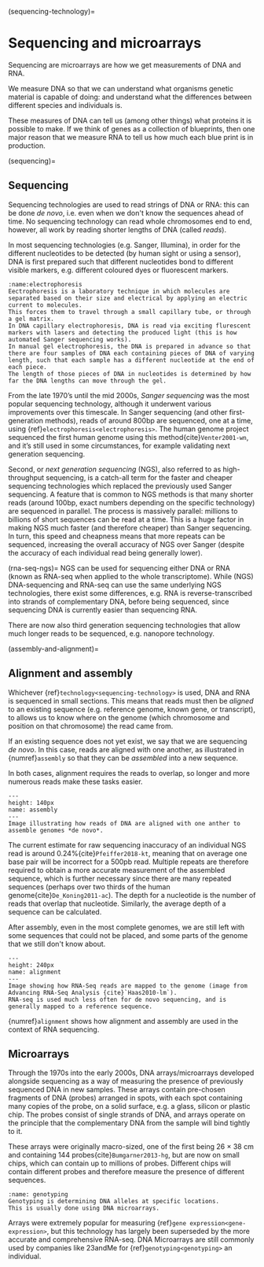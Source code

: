 (sequencing-technology)=
# Sequencing and microarrays
Sequencing are microarrays are how we get measurements of DNA and RNA.

We measure DNA so that we can understand what organisms genetic material is capable of doing: and understand what the differences between different species and individuals is.

These measures of DNA can tell us (among other things) what proteins it is possible to make. 
If we think of genes as a collection of blueprints, then one major reason that we measure RNA to tell us how much each blue print is in production.

(sequencing)=
## Sequencing 
Sequencing technologies are used to read strings of DNA or RNA: this can be done *de novo*, i.e. even when we don't know the sequences ahead of time.
No sequencing technology can read whole chromosomes end to end, however, all work by reading shorter lengths of DNA (called *reads*).

In most sequencing technologies (e.g. Sanger, Illumina), in order for the different nucleotides to be detected (by human sight or using a sensor), DNA is first prepared such that different nucleotides bond to different visible markers, e.g. different coloured dyes or fluorescent markers.

[//]: # (TODO: Make image for electrophoresis)

```{margin} Elecrophoresis
:name:electrophoresis
Eectrophoresis is a laboratory technique in which molecules are separated based on their size and electrical by applying an electric current to molecules.
This forces them to travel through a small capillary tube, or through a gel matrix.
In DNA capillary electrophoresis, DNA is read via exciting flurescent markers with lasers and detecting the produced light (this is how automated Sanger sequencing works).
In manual gel electrophoresis, the DNA is prepared in advance so that there are four samples of DNA each containing pieces of DNA of varying length, such that each sample has a different nucleotide at the end of each piece.
The length of those pieces of DNA in nucleotides is determined by how far the DNA lengths can move through the gel.
```

From the late 1970’s until the mid 2000s, *Sanger sequencing* was the most popular sequencing technology, although it underwent various improvements over this timescale. 
In Sanger sequencing (and other first-generation methods), reads of around 800bp are sequenced, one at a time, using {ref}`electrophoresis<electrophoresis>`.
The human genome project sequenced the first human genome using this method{cite}`Venter2001-wn`, and it’s still used in some circumstances, for example validating next generation sequencing. 

Second, or *next generation sequencing* (NGS), also referred to as high-throughput sequencing, is a catch-all term for the faster and cheaper sequencing technologies which replaced the previously used Sanger sequencing. 
A feature that is common to NGS methods is that many shorter reads (around 100bp, exact numbers depending on the specific technology) are sequenced in parallel. 
The process is massively parallel: millions to billions of short sequences can be read at a time. 
This is a huge factor in making NGS much faster (and therefore cheaper) than Sanger sequencing. 
In turn, this speed and cheapness means that more repeats can be sequenced, increasing the overall accuracy of NGS over Sanger (despite the accuracy of each individual read being generally lower).

(rna-seq-ngs)=
NGS can be used for sequencing either DNA or RNA (known as RNA-seq when applied to the whole transcriptome).
While (NGS) DNA-sequencing and RNA-seq can use the same underlying NGS technologies, there exist some differences, e.g. RNA is reverse-transcribed into strands of complementary DNA, before being sequenced, since sequencing DNA is currently easier than sequencing RNA. 

There are now also third generation sequencing technologies that allow much longer reads to be sequenced, e.g. nanopore technology.

[//]: # (TODO: Mention CAGE here?)

(assembly-and-alignment)=
## Alignment and assembly
Whichever {ref}`technology<sequencing-technology>` is used, DNA and RNA is sequenced in small sections.
This means that reads must then be *aligned* to an existing sequence (e.g. reference genome, known gene, or transcript), to allows us to know where on the genome (which chromosome and position on that chromosome) the read came from.

If an existing sequence does not yet exist, we say that we are sequencing *de novo*. 
In this case, reads are aligned with one another, as illustrated in {numref}`assembly` so that they can be *assembled* into a new sequence. 

In both cases, alignment requires the reads to overlap, so longer and more numerous reads make these tasks easier.

```{figure} ../images/de_novo_assembly.png
---
height: 140px
name: assembly
---
Image illustrating how reads of DNA are aligned with one anther to assemble genomes *de novo*.
```

The current estimate for raw sequencing inaccuracy of an individual NGS read is around 0.24%{cite}`Pfeiffer2018-kt`, meaning that on average one base pair will be incorrect for a 500pb read.
Multiple repeats are therefore required to obtain a more accurate measurement of the assembled sequence, which is further necessary since there are many repeated sequences (perhaps over two thirds of the human genome{cite}`De_Koning2011-ac`).
The depth for a nucleotide is the number of reads that overlap that nucleotide. 
Similarly, the average depth of a sequence can be calculated. 

After assembly, even in the most complete genomes, we are still left with some sequences that could not be placed, and some parts of the genome that we still don't know about. 

```{figure} ../images/alignment.png
---
height: 240px
name: alignment
---
Image showing how RNA-Seq reads are mapped to the genome (image from Advancing RNA-Seq Analysis {cite}`Haas2010-lm`). 
RNA-seq is used much less often for de novo sequencing, and is generally mapped to a reference sequence. 
``` 
{numref}`alignment` shows how alignment and assembly are used in the context of RNA sequencing.

## Microarrays
Through the 1970s into the early 2000s, DNA arrays/microarrays developed alongside sequencing as a way of measuring the presence of previously sequenced DNA in new samples. 
These arrays contain pre-chosen fragments of DNA (probes) arranged in spots, with each spot containing many copies of the probe, on a solid surface, e.g. a glass, silicon or plastic chip. 
The probes consist of single strands of DNA, and arrays operate on the principle that the complementary DNA from the sample will bind tightly to it.

These arrays were originally macro-sized, one of the first being 26 × 38 cm and containing 144 probes{cite}`Bumgarner2013-hg`, but are now on small chips, which can contain up to millions of probes. 
Different chips will contain different probes and therefore measure the presence of different sequences.

```{margin} Genotyping
:name: genotyping
Genotyping is determining DNA alleles at specific locations. 
This is usually done using DNA microarrays.
```

Arrays were extremely popular for measuring {ref}`gene expression<gene-expression>`, but this technology has largely been superseded by the more accurate and comprehensive RNA-seq. 
DNA Microarrays are still commonly used by companies like 23andMe for {ref}`genotyping<genotyping>` an individual.